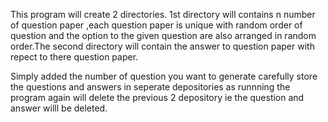 This program will create 2 directories. 1st directory will contains n number of question paper ,each question paper is unique with random order of question and the option to the given question are also arranged in random order.The second directory will contain the answer to question paper with repect to there question paper.

Simply added the number of question you want to generate
carefully store the questions and answers in seperate depositories as runnning the program again will delete the previous 2 depository ie the question and answer willl be deleted.

